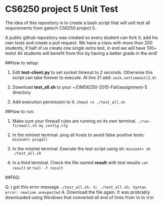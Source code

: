 
# CS6250 project 5 Unit Test
The idea of this repository is to create a bash script that will unit test all requirements from gatech CS6250 project 5. 

A public github repository was created so every student can fork it, add his own tests and create a pull request. We have a class with more than 200 students, if half of us create one single extra test, in end we will have 100+ tests! All students will benefit from this by having a better grade in the end! 



##How to setup:

 1. Edit **test-client.py** to set socket timeout to 2 seconds. Otherwise this script can take forever to execute.
At line 21 add: 
`sock.settimeout(2.0)`

 2. Download **test_all.sh** to your ~/OMS6250-2015-Fall/assignment-5 directory

 3. Add execution permission to it: `chmod +x ./test_all.sh`




##How to run:
 1. Make sure your firewall rules are running on its own terminal. `./run-firewall.sh my_config.cfg`

 2. In the mininet terminal. ping all hosts to avoid false positive tests:
`mininet> pingall`

 3. In the mininet terminal. Execute the test script using sh:
`mininet> sh ./test_all.sh`

 4. In a third terminal. Check the file named **result** with test results 
 `cat result` or `tail -f result`


##FAQ:

Q. I got this error message `./test_all.sh: 5: ./test_all.sh: Syntax error: newline unexpected`
A. Download the file again. It was probrably downloaded using Windows that converted all end of lines from \n to \r\n


